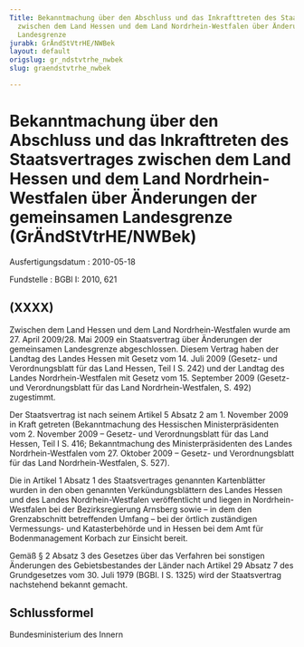 ```yaml
---
Title: Bekanntmachung über den Abschluss und das Inkrafttreten des Staatsvertrages
  zwischen dem Land Hessen und dem Land Nordrhein-Westfalen über Änderungen der gemeinsamen
  Landesgrenze
jurabk: GrÄndStVtrHE/NWBek
layout: default
origslug: gr_ndstvtrhe_nwbek
slug: graendstvtrhe_nwbek

---
```


# Bekanntmachung über den Abschluss und das Inkrafttreten des Staatsvertrages zwischen dem Land Hessen und dem Land Nordrhein-Westfalen über Änderungen der gemeinsamen Landesgrenze (GrÄndStVtrHE/NWBek)

Ausfertigungsdatum
:   2010-05-18

Fundstelle
:   BGBl I: 2010, 621


## (XXXX)

Zwischen dem Land Hessen und dem Land Nordrhein-Westfalen wurde am 27.
April 2009/28. Mai 2009 ein Staatsvertrag über Änderungen der
gemeinsamen Landesgrenze abgeschlossen. Diesem Vertrag haben der
Landtag des Landes Hessen mit Gesetz vom 14. Juli 2009 (Gesetz- und
Verordnungsblatt für das Land Hessen, Teil I S. 242) und der Landtag
des Landes Nordrhein-Westfalen mit Gesetz vom 15. September 2009
(Gesetz- und Verordnungsblatt für das Land Nordrhein-Westfalen, S.
492) zugestimmt.

Der Staatsvertrag ist nach seinem Artikel 5 Absatz 2 am 1. November
2009 in Kraft getreten (Bekanntmachung des Hessischen
Ministerpräsidenten vom 2. November 2009 – Gesetz- und
Verordnungsblatt für das Land Hessen, Teil I S. 416; Bekanntmachung
des Ministerpräsidenten des Landes Nordrhein-Westfalen vom 27. Oktober
2009 – Gesetz- und Verordnungsblatt für das Land Nordrhein-Westfalen,
S. 527).

Die in Artikel 1 Absatz 1 des Staatsvertrages genannten Kartenblätter
wurden in den oben genannten Verkündungsblättern des Landes Hessen und
des Landes Nordrhein-Westfalen veröffentlicht und liegen in Nordrhein-
Westfalen bei der Bezirksregierung Arnsberg sowie – in dem den
Grenzabschnitt betreffenden Umfang – bei der örtlich zuständigen
Vermessungs- und Katasterbehörde und in Hessen bei dem Amt für
Bodenmanagement Korbach zur Einsicht bereit.

Gemäß § 2 Absatz 3 des Gesetzes über das Verfahren bei sonstigen
Änderungen des Gebietsbestandes der Länder nach Artikel 29 Absatz 7
des Grundgesetzes vom 30. Juli 1979 (BGBl. I S. 1325) wird der
Staatsvertrag nachstehend bekannt gemacht.


## Schlussformel

Bundesministerium des Innern

